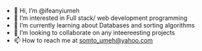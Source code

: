 - 👋 Hi, I’m @ifeanyiumeh
- 👀 I’m interested in Full stack/ web development programming
- 🌱 I’m currently learning about Databases and sorting algorithms
- 💞️ I’m looking to collaborate on any inteereesting projects
- 📫 How to reach me at somto_umeh@yahoo.com

<!---
ifeanyiumeh/ifeanyiumeh is a ✨ special ✨ repository because its `README.md` (this file) appears on your GitHub profile.
You can click the Preview link to take a look at your changes.
--->
